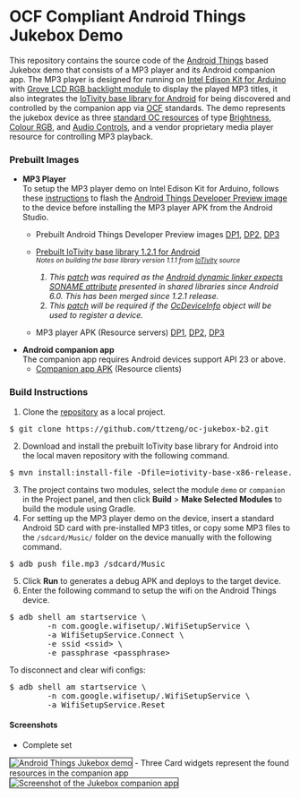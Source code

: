 OCF Compliant Android Things Jukebox Demo
=====

This repository contains the source code of the [Android Things](https://developer.android.com/things/index.html) based Jukebox demo that consists of a MP3 player and its Android companion app. The MP3 player is designed for running on [Intel Edison Kit for Arduino](https://www.arduino.cc/en/ArduinoCertified/IntelEdison) with [Grove LCD RGB backlight module](http://wiki.seeed.cc/Grove/Display/Grove_LCD_RGB_Backlight/) to display the played MP3 titles, it also integrates the [IoTivity base library for Android](https://api-docs.iotivity.org/latest-java/index.html) for being discovered and controlled by the companion app via [OCF](https://openconnectivity.org/) standards. The demo represents the jukebox device as three [standard OC resources](https://openconnectivity.org/wp-content/uploads/2016/06/OIC_1.1_Candidate_Specification.zip) of type [Brightness](http://oneiota.org/revisions/1746), [Colour RGB](http://oneiota.org/revisions/1797), and [Audio Controls](http://oneiota.org/revisions/1388), and a vendor proprietary media player resource for controlling MP3 playback.

### Prebuilt Images
- **MP3 Player**  
  To setup the MP3 player demo on Intel Edison Kit for Arduino, follows these [instructions](https://developer.android.com/things/hardware/edison.html) to flash the [Android Things Developer Preview image](https://developer.android.com/things/preview/download.html) to the device before installing the MP3 player APK from the Android Studio.
    + Prebuilt Android Things Developer Preview images [DP1](https://drive.google.com/open?id=0B8-BcoYPJr2LLXo3SHhhbGtncTA), [DP2](https://drive.google.com/open?id=0B8-BcoYPJr2LX054dVJNQ2dqN2c), [DP3](https://drive.google.com/open?id=0B8-BcoYPJr2LVC1xek1WTXczc3M)
    + [Prebuilt IoTivity base library 1.2.1 for Android](https://drive.google.com/open?id=0B8-BcoYPJr2LTDI2Skc5cTd1VXM)  
    <sup><i>Notes on building the base library version 1.1.1 from [IoTivity](https://www.iotivity.org/) source  
        1. This [patch](https://gerrit.iotivity.org/gerrit/#/c/7595/) was required as the [Android dynamic linker expects SONAME attribute](https://developer.android.com/about/versions/marshmallow/android-6.0-changes.html#behavior-runtime) presented in shared libraries since Android 6.0. This has been merged since 1.2.1 release.  
        2. This [patch](https://gerrit.iotivity.org/gerrit/#/c/10165/) will be required if the [OcDeviceInfo](https://api-docs.iotivity.org/latest-java/index.html) object will be used to register a device.</i></sup>

    + MP3 player APK (Resource servers) [DP1](https://drive.google.com/open?id=0B8-BcoYPJr2LVnplS2R3d0djTXM), [DP2](https://drive.google.com/open?id=0B8-BcoYPJr2LTEdQREQ0cDBaM1k), [DP3](https://drive.google.com/open?id=0B8-BcoYPJr2LczBrcF9WZHZhZU0)
    <p>
- **Android companion app**  
    The companion app requires Android devices support API 23 or above.
    + [Companion app APK](https://drive.google.com/open?id=0B8-BcoYPJr2Lem52VUREYVpUTDA) (Resource clients)

### Build Instructions
1. Clone the [repository](https://github.com/ttzeng/oc-jukebox-b2) as a local project.
<pre>$ git clone https://github.com/ttzeng/oc-jukebox-b2.git
</pre>
2. Download and install the prebuilt IoTivity base library for Android into the local maven repository with the following command.
<pre>$ mvn install:install-file -Dfile=iotivity-base-x86-release.aar -DgroupId=org.iotivity -DartifactId=base-x86 -Dversion=1.2.1 -Dpackaging=aar
</pre>
3. The project contains two modules, select the module <code>demo</code> or <code>companion</code> in the Project panel, and then click <b>Build</b> > <b>Make Selected Modules</b> to build the module using Gradle.
4. For setting up the MP3 player demo on the device, insert a standard Android SD card with pre-installed MP3 titles, or copy some MP3 files to the <code>/sdcard/Music/</code> folder on the device manually with the following command.
<pre>$ adb push file.mp3 /sdcard/Music
</pre>
5. Click <b>Run</b> to generates a debug APK and deploys to the target device.
6. Enter the following command to setup the wifi on the Android Things device.
<pre>$ adb shell am startservice \
        -n com.google.wifisetup/.WifiSetupService \
        -a WifiSetupService.Connect \
        -e ssid &lt;ssid&gt; \
        -e passphrase &lt;passphrase&gt;
</pre>To disconnect and clear wifi configs:
<pre>$ adb shell am startservice \
        -n com.google.wifisetup/.WifiSetupService \
        -a WifiSetupService.Reset
</pre>

#### Screenshots
- Complete set  
<img src="http://ttzeng.github.io/doc/assets/OC-Jukebox-Brillo2.jpg" border="1" alt="Android Things Jukebox demo" />
- Three Card widgets represent the found resources in the companion app  
<img src="http://ttzeng.github.io/doc/assets/OC-Jukebox-Brillo2.png" border="1" alt="Screenshot of the Jukebox companion app" />

